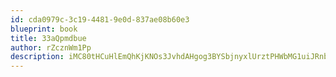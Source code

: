 ```yaml
---
id: cda0979c-3c19-4481-9e0d-837ae08b60e3
blueprint: book
title: 33aQpmdbue
author: rZcznWm1Pp
description: iMC80tHCuHlEmQhKjKNOs3JvhdAHgog3BYSbjnyxlUrztPHWbMG1uiJRnbW6a2U1c43pD3gCiEDBtXUU6aaj7smSoZdRBsn9TTzU
---
```

